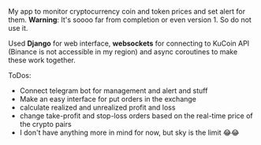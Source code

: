 My app to monitor cryptocurrency coin and token prices and set alert for them.
**Warning**: It's soooo far from completion or even version 1. So do not use it.

Used **Django** for web interface, **websockets** for connecting to KuCoin API (Binance is not accessible in my region) and async coroutines to make these work together.

ToDos:
  - Connect telegram bot for management and alert and stuff
  - Make an easy interface for put orders in the exchange
  - calculate realized and unrealized profit and loss
  - change take-profit and stop-loss orders based on the real-time price of the crypto pairs
  - I don't have anything more in mind for now, but sky is the limit 😂😂
